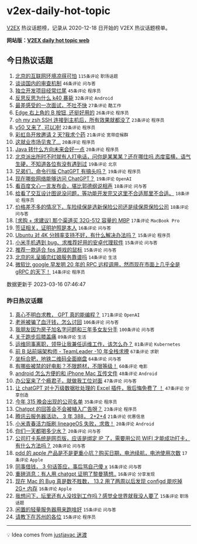 # v2ex-daily-hot-topic

[V2EX](https://www.v2ex.com/) 热议话题榜，记录从 2020-12-18 日开始的 V2EX 热议话题榜单。

**网站版：[V2EX daily hot topic web](https://boojack.github.io/v2ex-daily-hot-topic-web/)**

## 今日热议话题

<!-- TODAY BEGIN -->

1. [北京的互联网环境凉得可怕](https://www.v2ex.com/t/924408) `115条评论` `职场话题`
1. [谈谈国内的审查机制](https://www.v2ex.com/t/924491) `46条评论` `问与答`
1. [独立开发项目经常烂尾](https://www.v2ex.com/t/924434) `45条评论` `程序员`
1. [反思反思为什么 k40 暴毙](https://www.v2ex.com/t/924494) `32条评论` `Android`
1. [最差感受的一次面试，不吐不快](https://www.v2ex.com/t/924493) `27条评论` `酷工作`
1. [Edge 右上角的 B 按钮, 还挺好用的](https://www.v2ex.com/t/924456) `26条评论` `程序员`
1. [oh my zsh SSH 连接到主机后，所有效果就都没了](https://www.v2ex.com/t/924410) `23条评论` `程序员`
1. [v50 又来了, 可以冲!](https://www.v2ex.com/t/924436) `22条评论` `程序员`
1. [彩虹岛开放邀请 2 天?我求个药](https://www.v2ex.com/t/924457) `21条评论` `宽带症候群`
1. [这就业市场见鬼了...](https://www.v2ex.com/t/924468) `20条评论` `程序员`
1. [Java 转什么方向未来会好一点](https://www.v2ex.com/t/924451) `20条评论` `程序员`
1. [北京派出所时不时就有人打电话，问你是某某某？还在哪住吗 态度蛮横，语气生硬，不知道各位有没有遇到过](https://www.v2ex.com/t/924498) `19条评论` `北京`
1. [兄弟们，命令行版 ChatGPT 有搞头吗？](https://www.v2ex.com/t/924453) `19条评论` `程序员`
1. [现在哪些网络能够访问 ChatGPT？](https://www.v2ex.com/t/924389) `19条评论` `OpenAI`
1. [看百度文心一言发布会，堪比郭德纲说相声](https://www.v2ex.com/t/924523) `18条评论` `问与答`
1. [给看了交互设计图说没问题，等功能开发完又这里不合适那里不合适。](https://www.v2ex.com/t/924422) `18条评论` `程序员`
1. [价格差不多的情况下，车险续保是选新保险公司还是续保原保险公司](https://www.v2ex.com/t/924407) `18条评论` `问与答`
1. [[求购 + 求建议] 那个渠道买 32G-512 容量的 MBP](https://www.v2ex.com/t/924419) `17条评论` `MacBook Pro`
1. [签证相关，证明护照是本人](https://www.v2ex.com/t/924433) `16条评论` `问与答`
1. [Ubuntu 对 4K 分辨率支持不好，有什么解决办法吗？](https://www.v2ex.com/t/924444) `15条评论` `程序员`
1. [小米手机遇到 bug、求推荐好用的安卓代理软件](https://www.v2ex.com/t/924399) `15条评论` `问与答`
1. [推荐一款适合 fps 游戏的鼠标](https://www.v2ex.com/t/924392) `15条评论` `问与答`
1. [北京的礼呈婚恋红娘服务靠谱吗](https://www.v2ex.com/t/924489) `14条评论` `生活`
1. [微软比 google 早发明 20 年的 RPC 远程调用，然而现在市面上几乎全是 gRPC 的天下！](https://www.v2ex.com/t/924432) `14条评论` `程序员`

数据更新于 2023-03-16 07:46:47

<!-- TODAY END -->

### 昨日热议话题

<!-- YESTERDAY BEGIN -->

1. [真心不明白求教， GPT 真的能编程？](https://www.v2ex.com/t/924080) `171条评论` `OpenAI`
1. [老爸被骗了血汗钱，怎么讨回](https://www.v2ex.com/t/924190) `106条评论` `问与答`
1. [我朋友因为房子加名字问题和三年多女友分手](https://www.v2ex.com/t/924149) `100条评论` `问与答`
1. [关于跑步后膝盖痛](https://www.v2ex.com/t/924096) `89条评论` `生活`
1. [运维同事离职，领导让我兼任运维工作，该怎么办？](https://www.v2ex.com/t/924055) `81条评论` `Kubernetes`
1. [前 B 站前端架构师 - TeamLeader -10 年全栈求撩](https://www.v2ex.com/t/924183) `67条评论` `求职`
1. [坐标合肥，地铁二维码全面崩盘](https://www.v2ex.com/t/924066) `64条评论` `问与答`
1. [有哪些被禁的好电影？不限题材，不限等级！](https://www.v2ex.com/t/924226) `60条评论` `电影`
1. [android 怎么方便的和 iPhone Mac 互传文件](https://www.v2ex.com/t/924140) `48条评论` `Android`
1. [办公室来了个瘾君子，就做我工位对面](https://www.v2ex.com/t/924182) `47条评论` `问与答`
1. [让 chatGPT 对十万级数据批处理的 Excel 插件，我后悔免费了 ！](https://www.v2ex.com/t/924065) `47条评论` `分享创造`
1. [今年 315 晚会出现的公司名单](https://www.v2ex.com/t/924334) `35条评论` `程序员`
1. [Chatgpt 的回答会不会被植入广告呀？](https://www.v2ex.com/t/924219) `23条评论` `程序员`
1. [腾讯云服务器活动， 3 年 388， 2+2+4](https://www.v2ex.com/t/924218) `21条评论` `优惠信息`
1. [小米青春活力版刷 lineageOS 失败，求救！](https://www.v2ex.com/t/924257) `20条评论` `Android`
1. [你们一天都喝多少水？](https://www.v2ex.com/t/924202) `20条评论` `问与答`
1. [公司打卡系统是网页版，应该是绑定 IP 了，需要用公司 WIFI 才能成功打卡，有什么方法吗？](https://www.v2ex.com/t/924172) `20条评论` `问与答`
1. [pdd 的 apple 产品是不是更重小坑？购买日期，电池续航，电池使用次数](https://www.v2ex.com/t/924056) `17条评论` `Apple`
1. [同事借钱， 3 句话答应，事后骂自己傻 x](https://www.v2ex.com/t/924304) `16条评论` `问与答`
1. [重磅消息：有人用 chatgpt 证明了黎曼猜想..](https://www.v2ex.com/t/924179) `16条评论` `分享发现`
1. [现在 Mac 的 Bug 真是数不胜数， 13.2 用了两周以后发现 configd 能吃掉 2G+ 内存](https://www.v2ex.com/t/924146) `16条评论` `Apple`
1. [我想问下，坛里还有人没找到工作吗？感觉全世界就我没人要了](https://www.v2ex.com/t/924283) `15条评论` `职场话题`
1. [闲置的轻量服务器用来跑啥好](https://www.v2ex.com/t/924269) `15条评论` `问与答`
1. [请教下在苏州的各位](https://www.v2ex.com/t/924094) `15条评论` `程序员`

<!-- YESTERDAY END -->

---

💡 Idea comes from [justjavac 迷渡](https://github.com/justjavac/)
